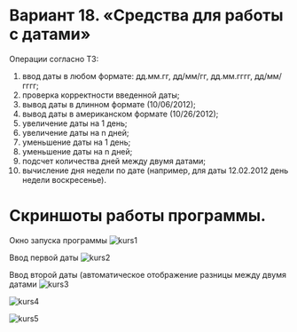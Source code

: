 # Вариант 18.	«Средства для работы с датами» 

Операции согласно ТЗ:
1. ввод даты в любом формате: дд.мм.гг, дд/мм/гг, дд.мм.гггг, дд/мм/гггг;
2. проверка корректности введенной даты;
3. вывод даты в длинном формате (10/06/2012);
4. вывод даты в американском формате (10/26/2012);
5. увеличение даты на 1 день;
6. увеличение даты на n дней;
7. уменьшение даты на 1 день;
8. уменьшение даты на n дней;
9. подсчет количества дней между двумя датами;
10. вычисление дня недели по дате (например, для даты 12.02.2012 день недели воскресенье).

# Скриншоты работы программы.

Окно запуска программы
![kurs1](https://user-images.githubusercontent.com/73215129/136708899-64d42b95-d503-4ae8-be52-de79cac957d6.png)

Ввод первой даты
![kurs2](https://user-images.githubusercontent.com/73215129/136708904-e97b5d69-e244-432a-be3c-ba523d52746f.png)

Ввод второй даты (автоматическое отображение разницы между двумя датами
![kurs3](https://user-images.githubusercontent.com/73215129/136708907-012e6f44-45ab-4746-b327-6d8bde23340a.png)

![kurs4](https://user-images.githubusercontent.com/73215129/136708909-0b8de539-2815-4f6f-8182-3a1e764369a8.png)

![kurs5](https://user-images.githubusercontent.com/73215129/136708911-8fc4e4ca-bd0d-45c9-ac26-67be0ea9013c.png)

